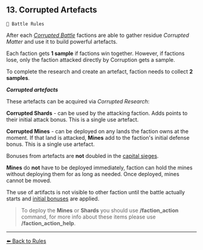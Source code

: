 ## 13. Corrupted Artefacts

`📑 Battle Rules`

After each *[Corrupted Battle](https://zeithalt.github.io/rules/#rules_09_corruption)* factions are able to gather residue *Corrupted Matter* and use it to build powerful artefacts.

Each faction gets **1 sample** if factions win together. However, if factions lose, only the faction attacked directly by Corruption gets a sample.

To complete the research and create an artefact, faction needs to collect **2 samples**.

***Corrupted artefacts***

These artefacts can be acquired via *Corrupted Research*:

**Corrupted Shards** - can be used by the attacking faction. Adds points to their initial attack bonus. This is a single use artefact.

**Corrupted Mines** - can be deployed on any lands the faction owns at the moment. If that land is attacked, **Mines** add to the faction's initial defense bonus. This is a single use artefact.

Bonuses from artefacts are **not** doubled in the [capital sieges](https://zeithalt.github.io/rules/#rules_10_sieging_capitals).

**Mines** do **not** have to be deployed immediately, faction can hold the mines without deploying them for as long as needed. Once deployed, mines cannot be moved.

The use of artifacts is not visible to other faction until the battle actually starts and [initial bonuses](https://zeithalt.github.io/rules/#rules_02_initial_bonus_points) are applied.

> To deploy the **Mines** or **Shards** you should use **/faction_action** command, for more info about these items please use **/faction_action_help**.


----------
[⬅️ Back to Rules](<https://zeithalt.github.io/rules/index.html#rules_13_corrupted_artefacts>)